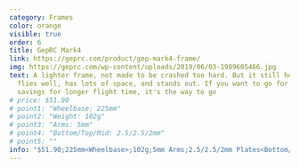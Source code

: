 ```yaml
---
category: Frames
color: orange
visible: true
order: 6
title: GepRC Mark4
link: https://geprc.com/product/gep-mark4-frame/
img: https://geprc.com/wp-content/uploads/2019/06/03-1989605466.jpg
text: A lighter frame, not made to be crashed too hard. But it still holds up,
  flies well, has lots of space, and stands out. If you want to go for weight
  savings for longer flight time, it's the way to go
# price: $51.90
# point1: "Wheelbase: 225mm"
# point2: "Weight: 102g"
# point3: "Arms: 5mm"
# point4: "Bottom/Top/Mid: 2.5/2.5/2mm"
# point5: ""
info: "$51.90;225mm<Wheelbase>;102g;5mm Arms;2.5/2.5/2mm Plates<Bottom/Top/Mid>;19mm Cams;30x30/20x20 Stacks;20x20 VTXs"
---
```

